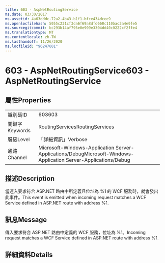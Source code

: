 ```yaml
---
title: 603 - AspNetRoutingService
ms.date: 03/30/2017
ms.assetid: 4a63dddc-72a2-4b43-b1f1-bfce434dcee9
ms.openlocfilehash: 5055c231cf3da6f69a8dfd660c110bac3a4e0fe5
ms.sourcegitcommit: bc293b14af795e0e999e3304dd40c0222cf2ffe4
ms.translationtype: MT
ms.contentlocale: zh-TW
ms.lasthandoff: 11/26/2020
ms.locfileid: "96247001"
---
```

# <a name="603---aspnetroutingservice"></a><span data-ttu-id="486bd-102">603 - AspNetRoutingService</span><span class="sxs-lookup"><span data-stu-id="486bd-102">603 - AspNetRoutingService</span></span>

## <a name="properties"></a><span data-ttu-id="486bd-103">屬性</span><span class="sxs-lookup"><span data-stu-id="486bd-103">Properties</span></span>  
  
|||  
|-|-|  
|<span data-ttu-id="486bd-104">識別碼</span><span class="sxs-lookup"><span data-stu-id="486bd-104">ID</span></span>|<span data-ttu-id="486bd-105">603</span><span class="sxs-lookup"><span data-stu-id="486bd-105">603</span></span>|  
|<span data-ttu-id="486bd-106">關鍵字</span><span class="sxs-lookup"><span data-stu-id="486bd-106">Keywords</span></span>|<span data-ttu-id="486bd-107">RoutingServices</span><span class="sxs-lookup"><span data-stu-id="486bd-107">RoutingServices</span></span>|  
|<span data-ttu-id="486bd-108">層級</span><span class="sxs-lookup"><span data-stu-id="486bd-108">Level</span></span>|<span data-ttu-id="486bd-109">「詳細資訊」</span><span class="sxs-lookup"><span data-stu-id="486bd-109">Verbose</span></span>|  
|<span data-ttu-id="486bd-110">通路</span><span class="sxs-lookup"><span data-stu-id="486bd-110">Channel</span></span>|<span data-ttu-id="486bd-111">Microsoft-Windows-Application Server-Applications/Debug</span><span class="sxs-lookup"><span data-stu-id="486bd-111">Microsoft-Windows-Application Server-Applications/Debug</span></span>|  
  
## <a name="description"></a><span data-ttu-id="486bd-112">描述</span><span class="sxs-lookup"><span data-stu-id="486bd-112">Description</span></span>  

 <span data-ttu-id="486bd-113">當連入要求符合 ASP.NET 路由中所定義且位址為 %1 的 WCF 服務時，就會發出此事件。</span><span class="sxs-lookup"><span data-stu-id="486bd-113">This event is emitted when incoming request matches a WCF Service defined in ASP.NET route with address %1.</span></span>  
  
## <a name="message"></a><span data-ttu-id="486bd-114">訊息</span><span class="sxs-lookup"><span data-stu-id="486bd-114">Message</span></span>  

 <span data-ttu-id="486bd-115">傳入要求符合 ASP.NET 路由中定義的 WCF 服務，位址為 %1。</span><span class="sxs-lookup"><span data-stu-id="486bd-115">Incoming request matches a WCF Service defined in ASP.NET route with address %1.</span></span>  
  
## <a name="details"></a><span data-ttu-id="486bd-116">詳細資料</span><span class="sxs-lookup"><span data-stu-id="486bd-116">Details</span></span>
